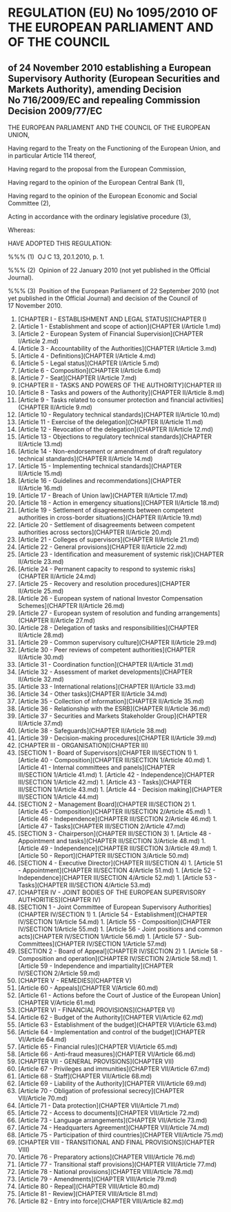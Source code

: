 # REGULATION (EU) No 1095/2010 OF THE EUROPEAN PARLIAMENT AND OF THE COUNCIL

## of 24 November 2010 establishing a European Supervisory Authority (European Securities and Markets Authority), amending Decision No 716/2009/EC and repealing Commission Decision 2009/77/EC

THE EUROPEAN PARLIAMENT AND THE COUNCIL OF THE EUROPEAN UNION,

Having regard to the Treaty on the Functioning of the European Union, and in particular Article 114 thereof,

Having regard to the proposal from the European Commission,

Having regard to the opinion of the European Central Bank (1),

Having regard to the opinion of the European Economic and Social Committee (2),

Acting in accordance with the ordinary legislative procedure (3),

Whereas:

HAVE ADOPTED THIS REGULATION:

%%% (1)  OJ C 13, 20.1.2010, p. 1.

%%% (2)  Opinion of 22 January 2010 (not yet published in the Official Journal).

%%% (3)  Position of the European Parliament of 22 September 2010 (not yet published in the Official Journal) and decision of the Council of 17 November 2010.

1. [CHAPTER I - ESTABLISHMENT AND LEGAL STATUS](CHAPTER I)
  1. [Article 1 - Establishment and scope of action](CHAPTER I/Article 1.md)
  1. [Article 2 - European System of Financial Supervision](CHAPTER I/Article 2.md)
  1. [Article 3 - Accountability of the Authorities](CHAPTER I/Article 3.md)
  1. [Article 4 - Definitions](CHAPTER I/Article 4.md)
  1. [Article 5 - Legal status](CHAPTER I/Article 5.md)
  1. [Article 6 - Composition](CHAPTER I/Article 6.md)
  1. [Article 7 - Seat](CHAPTER I/Article 7.md)
1. [CHAPTER II - TASKS AND POWERS OF THE AUTHORITY](CHAPTER II)
  1. [Article 8 - Tasks and powers of the Authority](CHAPTER II/Article 8.md)
  1. [Article 9 - Tasks related to consumer protection and financial activities](CHAPTER II/Article 9.md)
  1. [Article 10 - Regulatory technical standards](CHAPTER II/Article 10.md)
  1. [Article 11 - Exercise of the delegation](CHAPTER II/Article 11.md)
  1. [Article 12 - Revocation of the delegation](CHAPTER II/Article 12.md)
  1. [Article 13 - Objections to regulatory technical standards](CHAPTER II/Article 13.md)
  1. [Article 14 - Non-endorsement or amendment of draft regulatory technical standards](CHAPTER II/Article 14.md)
  1. [Article 15 - Implementing technical standards](CHAPTER II/Article 15.md)
  1. [Article 16 - Guidelines and recommendations](CHAPTER II/Article 16.md)
  1. [Article 17 - Breach of Union law](CHAPTER II/Article 17.md)
  1. [Article 18 - Action in emergency situations](CHAPTER II/Article 18.md)
  1. [Article 19 - Settlement of disagreements between competent authorities in cross-border situations](CHAPTER II/Article 19.md)
  1. [Article 20 - Settlement of disagreements between competent authorities across sectors](CHAPTER II/Article 20.md)
  1. [Article 21 - Colleges of supervisors](CHAPTER II/Article 21.md)
  1. [Article 22 - General provisions](CHAPTER II/Article 22.md)
  1. [Article 23 - Identification and measurement of systemic risk](CHAPTER II/Article 23.md)
  1. [Article 24 - Permanent capacity to respond to systemic risks](CHAPTER II/Article 24.md)
  1. [Article 25 - Recovery and resolution procedures](CHAPTER II/Article 25.md)
  1. [Article 26 - European system of national Investor Compensation Schemes](CHAPTER II/Article 26.md)
  1. [Article 27 - European system of resolution and funding arrangements](CHAPTER II/Article 27.md)
  1. [Article 28 - Delegation of tasks and responsibilities](CHAPTER II/Article 28.md)
  1. [Article 29 - Common supervisory culture](CHAPTER II/Article 29.md)
  1. [Article 30 - Peer reviews of competent authorities](CHAPTER II/Article 30.md)
  1. [Article 31 - Coordination function](CHAPTER II/Article 31.md)
  1. [Article 32 - Assessment of market developments](CHAPTER II/Article 32.md)
  1. [Article 33 - International relations](CHAPTER II/Article 33.md)
  1. [Article 34 - Other tasks](CHAPTER II/Article 34.md)
  1. [Article 35 - Collection of information](CHAPTER II/Article 35.md)
  1. [Article 36 - Relationship with the ESRB](CHAPTER II/Article 36.md)
  1. [Article 37 - Securities and Markets Stakeholder Group](CHAPTER II/Article 37.md)
  1. [Article 38 - Safeguards](CHAPTER II/Article 38.md)
  1. [Article 39 - Decision-making procedures](CHAPTER II/Article 39.md)
1. [CHAPTER III - ORGANISATION](CHAPTER III)
  1. [SECTION 1 - Board of Supervisors](CHAPTER III/SECTION 1)
    1. [Article 40 - Composition](CHAPTER III/SECTION 1/Article 40.md)
    1. [Article 41 - Internal committees and panels](CHAPTER III/SECTION 1/Article 41.md)
    1. [Article 42 - Independence](CHAPTER III/SECTION 1/Article 42.md)
    1. [Article 43 - Tasks](CHAPTER III/SECTION 1/Article 43.md)
    1. [Article 44 - Decision making](CHAPTER III/SECTION 1/Article 44.md)
  1. [SECTION 2 - Management Board](CHAPTER III/SECTION 2)
    1. [Article 45 - Composition](CHAPTER III/SECTION 2/Article 45.md)
    1. [Article 46 - Independence](CHAPTER III/SECTION 2/Article 46.md)
    1. [Article 47 - Tasks](CHAPTER III/SECTION 2/Article 47.md)
  1. [SECTION 3 - Chairperson](CHAPTER III/SECTION 3)
    1. [Article 48 - Appointment and tasks](CHAPTER III/SECTION 3/Article 48.md)
    1. [Article 49 - Independence](CHAPTER III/SECTION 3/Article 49.md)
    1. [Article 50 - Report](CHAPTER III/SECTION 3/Article 50.md)
  1. [SECTION 4 - Executive Director](CHAPTER III/SECTION 4)
    1. [Article 51 - Appointment](CHAPTER III/SECTION 4/Article 51.md)
    1. [Article 52 - Independence](CHAPTER III/SECTION 4/Article 52.md)
    1. [Article 53 - Tasks](CHAPTER III/SECTION 4/Article 53.md)
1. [CHAPTER IV - JOINT BODIES OF THE EUROPEAN SUPERVISORY AUTHORITIES](CHAPTER IV)
  1. [SECTION 1 - Joint Committee of European Supervisory Authorities](CHAPTER IV/SECTION 1)
    1. [Article 54 - Establishment](CHAPTER IV/SECTION 1/Article 54.md)
    1. [Article 55 - Composition](CHAPTER IV/SECTION 1/Article 55.md)
    1. [Article 56 - Joint positions and common acts](CHAPTER IV/SECTION 1/Article 56.md)
    1. [Article 57 - Sub-Committees](CHAPTER IV/SECTION 1/Article 57.md)
  1. [SECTION 2 - Board of Appeal](CHAPTER IV/SECTION 2)
    1. [Article 58 - Composition and operation](CHAPTER IV/SECTION 2/Article 58.md)
    1. [Article 59 - Independence and impartiality](CHAPTER IV/SECTION 2/Article 59.md)
1. [CHAPTER V - REMEDIES](CHAPTER V)
  1. [Article 60 - Appeals](CHAPTER V/Article 60.md)
  1. [Article 61 - Actions before the Court of Justice of the European Union](CHAPTER V/Article 61.md)
1. [CHAPTER VI - FINANCIAL PROVISIONS](CHAPTER VI)
  1. [Article 62 - Budget of the Authority](CHAPTER VI/Article 62.md)
  1. [Article 63 - Establishment of the budget](CHAPTER VI/Article 63.md)
  1. [Article 64 - Implementation and control of the budget](CHAPTER VI/Article 64.md)
  1. [Article 65 - Financial rules](CHAPTER VI/Article 65.md)
  1. [Article 66 - Anti-fraud measures](CHAPTER VI/Article 66.md)
1. [CHAPTER VII - GENERAL PROVISIONS](CHAPTER VII)
  1. [Article 67 - Privileges and immunities](CHAPTER VII/Article 67.md)
  1. [Article 68 - Staff](CHAPTER VII/Article 68.md)
  1. [Article 69 - Liability of the Authority](CHAPTER VII/Article 69.md)
  1. [Article 70 - Obligation of professional secrecy](CHAPTER VII/Article 70.md)
  1. [Article 71 - Data protection](CHAPTER VII/Article 71.md)
  1. [Article 72 - Access to documents](CHAPTER VII/Article 72.md)
  1. [Article 73 - Language arrangements](CHAPTER VII/Article 73.md)
  1. [Article 74 - Headquarters Agreement](CHAPTER VII/Article 74.md)
  1. [Article 75 - Participation of third countries](CHAPTER VII/Article 75.md)
1. [CHAPTER VIII - TRANSITIONAL AND FINAL PROVISIONS](CHAPTER VIII)
  1. [Article 76 - Preparatory actions](CHAPTER VIII/Article 76.md)
  1. [Article 77 - Transitional staff provisions](CHAPTER VIII/Article 77.md)
  1. [Article 78 - National provisions](CHAPTER VIII/Article 78.md)
  1. [Article 79 - Amendments](CHAPTER VIII/Article 79.md)
  1. [Article 80 - Repeal](CHAPTER VIII/Article 80.md)
  1. [Article 81 - Review](CHAPTER VIII/Article 81.md)
  1. [Article 82 - Entry into force](CHAPTER VIII/Article 82.md)
